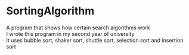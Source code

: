 # SortingAlgorithm
A program that shows how certain search algorithms work <br/>
I wrote this program in my second year of university <br/>
It uses bubble sort, shaker sort, shuttle sort, selection sort and insertion sort
